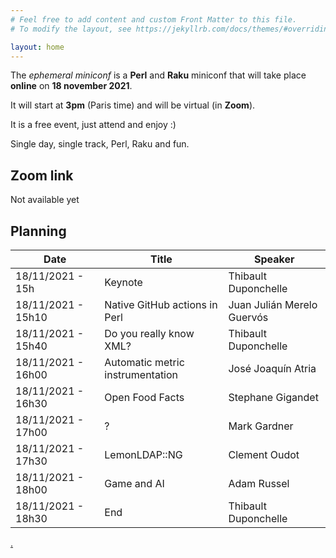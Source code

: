 ```yaml
---
# Feel free to add content and custom Front Matter to this file.
# To modify the layout, see https://jekyllrb.com/docs/themes/#overriding-theme-defaults

layout: home
---
```


The *ephemeral miniconf* is a **Perl** and **Raku** miniconf that will take place **online** on **18 november 2021**.

It will start at **3pm** (Paris time) and will be virtual (in **Zoom**).

It is a free event, just attend and enjoy :)

Single day, single track, Perl, Raku and fun.

## Zoom link

Not available yet

## Planning

| Date                | Title                           | Speaker                    |
|---------------------|---------------------------------|----------------------------|
| 18/11/2021 - 15h    | Keynote                         | Thibault Duponchelle       |
| 18/11/2021 - 15h10  | Native GitHub actions in Perl   | Juan Julián Merelo Guervós |
| 18/11/2021 - 15h40  | Do you really know XML?         | Thibault Duponchelle       |
| 18/11/2021 - 16h00  | Automatic metric instrumentation| José Joaquín Atria         |
| 18/11/2021 - 16h30  | Open Food Facts                 | Stephane Gigandet          |
| 18/11/2021 - 17h00  | ?                               | Mark Gardner               |
| 18/11/2021 - 17h30  | LemonLDAP::NG                   | Clement Oudot              |
| 18/11/2021 - 18h00  | Game and AI                     | Adam Russel                |
| 18/11/2021 - 18h30  | End                             | Thibault Duponchelle       |

[.](https://github.com/thibaultduponchelle/the-ephemeral-miniconf/)
